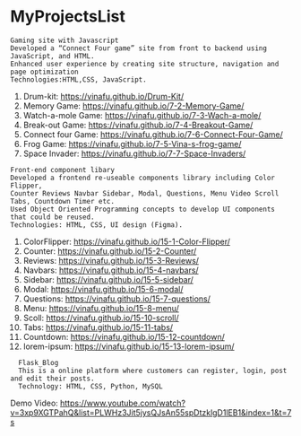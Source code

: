 # MyProjectsList

    Gaming site with Javascript 
    Developed a “Connect Four game” site from front to backend using JavaScript, and HTML. 
    Enhanced user experience by creating site structure, navigation and page optimization 
    Technologies:HTML,CSS, JavaScript. 
   1. Drum-kit: https://vinafu.github.io/Drum-Kit/
   2. Memory Game: https://vinafu.github.io/7-2-Memory-Game/
   3. Watch-a-mole Game: https://vinafu.github.io/7-3-Wach-a-mole/
   4. Break-out Game:  https://vinafu.github.io/7-4-Breakout-Game/
   5. Connect four Game: https://vinafu.github.io/7-6-Connect-Four-Game/
   6. Frog Game: https://vinafu.github.io/7-5-Vina-s-frog-game/
   7. Space Invader: https://vinafu.github.io/7-7-Space-Invaders/




    Front-end component libary 
    Developed a frontend re-useable components library including Color Flipper, 
    Counter Reviews Navbar Sidebar, Modal, Questions, Menu Video Scroll Tabs, Countdown Timer etc. 
    Used Object Oriented Programming concepts to develop UI components that could be reused. 
    Technologies: HTML, CSS, UI design (Figma).  
   1. ColorFlipper: https://vinafu.github.io/15-1-Color-Flipper/
   2. Counter: https://vinafu.github.io/15-2-Counter/
   3. Reviews: https://vinafu.github.io/15-3-Reviews/
   4. Navbars: https://vinafu.github.io/15-4-navbars/
   5. Sidebar: https://vinafu.github.io/15-5-sidebar/
   6. Modal: https://vinafu.github.io/15-6-modal/
   7. Questions: https://vinafu.github.io/15-7-questions/
   8. Menu: https://vinafu.github.io/15-8-menu/
   9. Scoll: https://vinafu.github.io/15-10-scroll/
   10. Tabs: https://vinafu.github.io/15-11-tabs/
   11. Countdown: https://vinafu.github.io/15-12-countdown/
   12. lorem-ipsum: https://vinafu.github.io/15-13-lorem-ipsum/




      Flask_Blog
      This is a online platform where customers can register, login, post and edit their posts.
      Technology: HTML, CSS, Python, MySQL
   Demo Video: https://www.youtube.com/watch?v=3xp9XGTPahQ&list=PLWHz3Jit5jysQJsAn55spDtzklgD1lEB1&index=1&t=7s


